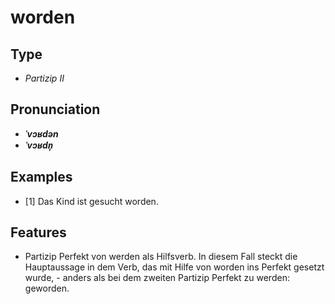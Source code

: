 # worden
## Type
- _Partizip II_
## Pronunciation
- **_ˈvɔʁdən_**
- **_ˈvɔʁdn̩_**
## Examples
- [1] Das Kind ist gesucht worden.
## Features
- Partizip Perfekt von werden als Hilfsverb. In diesem Fall steckt die Hauptaussage in dem Verb, das mit Hilfe von worden ins Perfekt gesetzt wurde, - anders als bei dem zweiten Partizip Perfekt zu werden: geworden.
